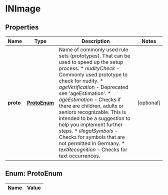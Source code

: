 

# INImage

## Properties

Name | Type | Description | Notes
------------ | ------------- | ------------- | -------------
**proto** | [**ProtoEnum**](#ProtoEnum) | Name of commonly used rule sets (prototypes). That can be used to speed up the setup process. * _nudityCheck_ - Commonly used prototype to check for nudity. * _ageVerification_ - Deprecated see &#39;ageEstimation&#39;. * _ageEstimation_ - Checks if there are children, adults or seniors recognizable. This is intended to be a suggestion to help you implement further steps. * _illegalSymbols_ - Checks for symbols that are not permitted in Germany. * _textRecognition_ - Checks for text occurrences.  |  [optional]


## Enum: ProtoEnum

Name | Value
---- | -----




